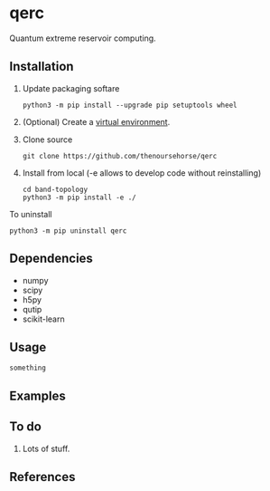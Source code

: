 # qerc

Quantum extreme reservoir computing.

Installation
---------------

1. Update packaging softare
    ```
    python3 -m pip install --upgrade pip setuptools wheel
    ```

1. (Optional) Create a 
[virtual environment](https://packaging.python.org/en/latest/tutorials/installing-packages/#creating-virtual-environments).

1. Clone source
    ```
    git clone https://github.com/thenoursehorse/qerc
    ```

1. Install from local (-e allows to develop code without reinstalling)
    ```
    cd band-topology
    python3 -m pip install -e ./
    ```

To uninstall

```
python3 -m pip uninstall qerc
```

Dependencies
-------------

* numpy
* scipy
* h5py
* qutip
* scikit-learn

Usage
-------------
```
something
```

Examples
---------------

To do
---------------

1. Lots of stuff.

References
---------------
